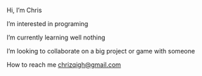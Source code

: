  Hi, I’m Chris 

I’m interested in programing

 I’m currently learning well nothing 

 I’m looking to collaborate on a big project or
 game with someone

 How to reach me chrizqigh@gmail.com


